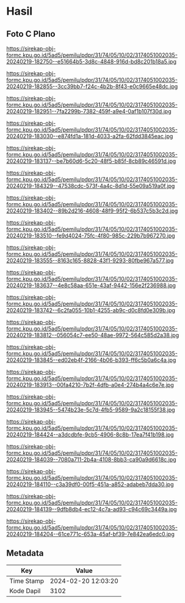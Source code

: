 # Hasil

## Foto C Plano

https://sirekap-obj-formc.kpu.go.id/5ad5/pemilu/pdpr/31/74/05/10/02/3174051002035-20240219-182750--e51664b5-3d8c-4848-916d-bd8c201b18a5.jpg

https://sirekap-obj-formc.kpu.go.id/5ad5/pemilu/pdpr/31/74/05/10/02/3174051002035-20240219-182855--3cc39bb7-f24c-4b2b-8f43-e0c9665e48dc.jpg

https://sirekap-obj-formc.kpu.go.id/5ad5/pemilu/pdpr/31/74/05/10/02/3174051002035-20240219-182951--7fa2299b-7382-459f-a9e4-0af1b107f30d.jpg

https://sirekap-obj-formc.kpu.go.id/5ad5/pemilu/pdpr/31/74/05/10/02/3174051002035-20240219-183030--e874fd1a-181d-4033-a2fa-62fdd3845eac.jpg

https://sirekap-obj-formc.kpu.go.id/5ad5/pemilu/pdpr/31/74/05/10/02/3174051002035-20240219-183137--be7b60d6-5c20-48f5-b85f-8cb89c46591d.jpg

https://sirekap-obj-formc.kpu.go.id/5ad5/pemilu/pdpr/31/74/05/10/02/3174051002035-20240219-184329--47538cdc-573f-4a4c-8d1d-55e09a519a0f.jpg

https://sirekap-obj-formc.kpu.go.id/5ad5/pemilu/pdpr/31/74/05/10/02/3174051002035-20240219-183402--89b2d216-4608-48f9-95f2-6b537c5b3c2d.jpg

https://sirekap-obj-formc.kpu.go.id/5ad5/pemilu/pdpr/31/74/05/10/02/3174051002035-20240219-183510--fe9d4024-75fc-4f80-985c-229b7b967270.jpg

https://sirekap-obj-formc.kpu.go.id/5ad5/pemilu/pdpr/31/74/05/10/02/3174051002035-20240219-183555--8163c165-8828-43f1-9293-80fbe967a577.jpg

https://sirekap-obj-formc.kpu.go.id/5ad5/pemilu/pdpr/31/74/05/10/02/3174051002035-20240219-183637--4e8c58aa-651e-43af-9442-156e2f236988.jpg

https://sirekap-obj-formc.kpu.go.id/5ad5/pemilu/pdpr/31/74/05/10/02/3174051002035-20240219-183742--6c2fa055-10b1-4255-ab9c-d0c8fd0e309b.jpg

https://sirekap-obj-formc.kpu.go.id/5ad5/pemilu/pdpr/31/74/05/10/02/3174051002035-20240219-183812--056054c7-ee50-48ae-9972-564c585d2a38.jpg

https://sirekap-obj-formc.kpu.go.id/5ad5/pemilu/pdpr/31/74/05/10/02/3174051002035-20240219-183845--ed02eb4f-2166-4b06-b393-ff6c5b0a6c4a.jpg

https://sirekap-obj-formc.kpu.go.id/5ad5/pemilu/pdpr/31/74/05/10/02/3174051002035-20240219-183913--00fa4210-7b2f-4dfb-a0e4-274b4a4c6e7e.jpg

https://sirekap-obj-formc.kpu.go.id/5ad5/pemilu/pdpr/31/74/05/10/02/3174051002035-20240219-183945--5474b23e-5c7d-4fb5-9589-9a2c18155f38.jpg

https://sirekap-obj-formc.kpu.go.id/5ad5/pemilu/pdpr/31/74/05/10/02/3174051002035-20240219-184424--a3dcdbfe-9cb5-4906-8c8b-17ea7f41b198.jpg

https://sirekap-obj-formc.kpu.go.id/5ad5/pemilu/pdpr/31/74/05/10/02/3174051002035-20240219-184039--7080a711-2b4a-4108-8bb3-ca90a9d6618c.jpg

https://sirekap-obj-formc.kpu.go.id/5ad5/pemilu/pdpr/31/74/05/10/02/3174051002035-20240219-184110--c3a39df0-00f5-451a-a852-adabeb7dda30.jpg

https://sirekap-obj-formc.kpu.go.id/5ad5/pemilu/pdpr/31/74/05/10/02/3174051002035-20240219-184139--9dfb8db4-ec12-4c7a-ad93-c94c69c3449a.jpg

https://sirekap-obj-formc.kpu.go.id/5ad5/pemilu/pdpr/31/74/05/10/02/3174051002035-20240219-184204--61ce771c-653a-45af-bf39-7e842ea6edc0.jpg


## Metadata

| Key        | Value               |
| ---------- | ------------------- |
| Time Stamp | 2024-02-20 12:03:20 |
| Kode Dapil | 3102                |



